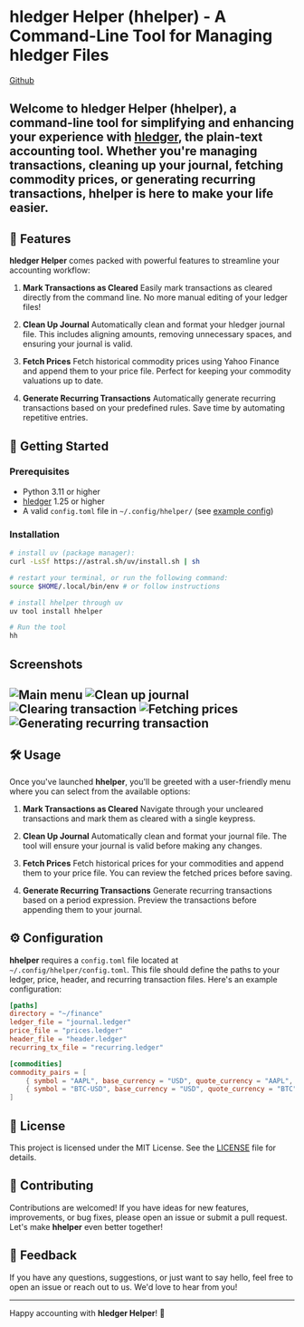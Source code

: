 # hledger Helper (hhelper) - A Command-Line Tool for Managing hledger Files

[Github](https://github.com/plwg/hledger_helper)

Welcome to **hledger Helper (hhelper)**, a command-line tool for simplifying and enhancing your experience with [hledger](https://hledger.org/), the plain-text accounting tool. Whether you're managing transactions, cleaning up your journal, fetching commodity prices, or generating recurring transactions, **hhelper** is here to make your life easier.
---


## 🌟 Features

**hledger Helper** comes packed with powerful features to streamline your accounting workflow:

1. **Mark Transactions as Cleared**
   Easily mark transactions as cleared directly from the command line. No more manual editing of your ledger files!

2. **Clean Up Journal**
   Automatically clean and format your hledger journal file. This includes aligning amounts, removing unnecessary spaces, and ensuring your journal is valid.

3. **Fetch Prices**
   Fetch historical commodity prices using Yahoo Finance and append them to your price file. Perfect for keeping your commodity valuations up to date.

4. **Generate Recurring Transactions**
   Automatically generate recurring transactions based on your predefined rules. Save time by automating repetitive entries.


## 🚀 Getting Started

### Prerequisites
- Python 3.11 or higher
- [hledger](https://hledger.org/) 1.25 or higher
- A valid `config.toml` file in `~/.config/hhelper/` (see [example config](https://github.com/plwg/hledger_helper))

### Installation

```bash
# install uv (package manager):
curl -LsSf https://astral.sh/uv/install.sh | sh

# restart your terminal, or run the following command:
source $HOME/.local/bin/env # or follow instructions

# install hhelper through uv
uv tool install hhelper

# Run the tool
hh
```

## Screenshots

![Main menu](https://raw.githubusercontent.com/plwg/hledger_helper/refs/heads/dev/screenshots/main.png?raw=true)
![Clean up journal](https://raw.githubusercontent.com/plwg/hledger_helper/refs/heads/dev/screenshots/clean.png?raw=true)
![Clearing transaction](https://raw.githubusercontent.com/plwg/hledger_helper/refs/heads/dev/screenshots/clear.png?raw=true)
![Fetching prices](https://raw.githubusercontent.com/plwg/hledger_helper/refs/heads/dev/screenshots/fetch.png?raw=true)
![Generating recurring transaction](https://raw.githubusercontent.com/plwg/hledger_helper/refs/heads/dev/screenshots/gen_recur.png?raw=true)
---

## 🛠️ Usage

Once you've launched **hhelper**, you'll be greeted with a user-friendly menu where you can select from the available options:

1. **Mark Transactions as Cleared**
   Navigate through your uncleared transactions and mark them as cleared with a single keypress.

2. **Clean Up Journal**
   Automatically clean and format your journal file. The tool will ensure your journal is valid before making any changes.

3. **Fetch Prices**
   Fetch historical prices for your commodities and append them to your price file. You can review the fetched prices before saving.

4. **Generate Recurring Transactions**
   Generate recurring transactions based on a period expression. Preview the transactions before appending them to your journal.


## ⚙️ Configuration

**hhelper** requires a `config.toml` file located at `~/.config/hhelper/config.toml`. This file should define the paths to your ledger, price, header, and recurring transaction files. Here's an example configuration:

```toml
[paths]
directory = "~/finance"
ledger_file = "journal.ledger"
price_file = "prices.ledger"
header_file = "header.ledger"
recurring_tx_file = "recurring.ledger"

[commodities]
commodity_pairs = [
    { symbol = "AAPL", base_currency = "USD", quote_currency = "AAPL", is_append_space = true },
    { symbol = "BTC-USD", base_currency = "USD", quote_currency = "BTC", is_append_space = false },
]
```


## 📜 License

This project is licensed under the MIT License. See the [LICENSE](LICENSE) file for details.


## 🙌 Contributing

Contributions are welcomed! If you have ideas for new features, improvements, or bug fixes, please open an issue or submit a pull request. Let's make **hhelper** even better together!


## 💬 Feedback

If you have any questions, suggestions, or just want to say hello, feel free to open an issue or reach out to us. We'd love to hear from you!

---
Happy accounting with **hledger Helper**! 🎉
